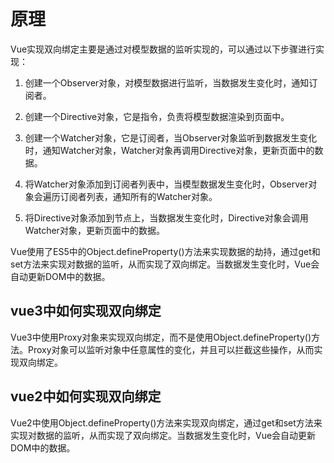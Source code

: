 # 原理

Vue实现双向绑定主要是通过对模型数据的监听实现的，可以通过以下步骤进行实现：

1. 创建一个Observer对象，对模型数据进行监听，当数据发生变化时，通知订阅者。

2. 创建一个Directive对象，它是指令，负责将模型数据渲染到页面中。

3. 创建一个Watcher对象，它是订阅者，当Observer对象监听到数据发生变化时，通知Watcher对象，Watcher对象再调用Directive对象，更新页面中的数据。

4. 将Watcher对象添加到订阅者列表中，当模型数据发生变化时，Observer对象会遍历订阅者列表，通知所有的Watcher对象。

5. 将Directive对象添加到节点上，当数据发生变化时，Directive对象会调用Watcher对象，更新页面中的数据。

Vue使用了ES5中的Object.defineProperty()方法来实现数据的劫持，通过get和set方法来实现对数据的监听，从而实现了双向绑定。当数据发生变化时，Vue会自动更新DOM中的数据。

## vue3中如何实现双向绑定

Vue3中使用Proxy对象来实现双向绑定，而不是使用Object.defineProperty()方法。Proxy对象可以监听对象中任意属性的变化，并且可以拦截这些操作，从而实现双向绑定。

## vue2中如何实现双向绑定

Vue2中使用Object.defineProperty()方法来实现双向绑定，通过get和set方法来实现对数据的监听，从而实现了双向绑定。当数据发生变化时，Vue会自动更新DOM中的数据。

